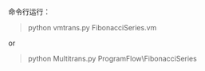 命令行运行：

> python vmtrans.py FibonacciSeries.vm

or

> python Multitrans.py ProgramFlow\FibonacciSeries